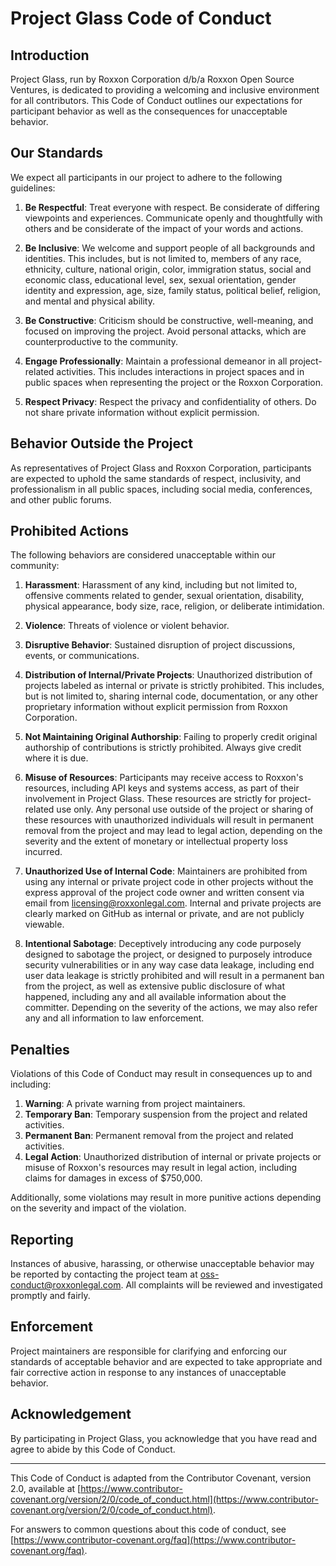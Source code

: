 # Project Glass Code of Conduct

## Introduction
Project Glass, run by Roxxon Corporation d/b/a Roxxon Open Source Ventures, is dedicated to providing a welcoming and inclusive environment for all contributors. This Code of Conduct outlines our expectations for participant behavior as well as the consequences for unacceptable behavior.

## Our Standards
We expect all participants in our project to adhere to the following guidelines:

1. **Be Respectful**: Treat everyone with respect. Be considerate of differing viewpoints and experiences. Communicate openly and thoughtfully with others and be considerate of the impact of your words and actions.

2. **Be Inclusive**: We welcome and support people of all backgrounds and identities. This includes, but is not limited to, members of any race, ethnicity, culture, national origin, color, immigration status, social and economic class, educational level, sex, sexual orientation, gender identity and expression, age, size, family status, political belief, religion, and mental and physical ability.

3. **Be Constructive**: Criticism should be constructive, well-meaning, and focused on improving the project. Avoid personal attacks, which are counterproductive to the community.

4. **Engage Professionally**: Maintain a professional demeanor in all project-related activities. This includes interactions in project spaces and in public spaces when representing the project or the Roxxon Corporation.

5. **Respect Privacy**: Respect the privacy and confidentiality of others. Do not share private information without explicit permission.

## Behavior Outside the Project
As representatives of Project Glass and Roxxon Corporation, participants are expected to uphold the same standards of respect, inclusivity, and professionalism in all public spaces, including social media, conferences, and other public forums.

## Prohibited Actions
The following behaviors are considered unacceptable within our community:

1. **Harassment**: Harassment of any kind, including but not limited to, offensive comments related to gender, sexual orientation, disability, physical appearance, body size, race, religion, or deliberate intimidation.

2. **Violence**: Threats of violence or violent behavior.

3. **Disruptive Behavior**: Sustained disruption of project discussions, events, or communications.

4. **Distribution of Internal/Private Projects**: Unauthorized distribution of projects labeled as internal or private is strictly prohibited. This includes, but is not limited to, sharing internal code, documentation, or any other proprietary information without explicit permission from Roxxon Corporation.

5. **Not Maintaining Original Authorship**: Failing to properly credit original authorship of contributions is strictly prohibited. Always give credit where it is due.

6. **Misuse of Resources**: Participants may receive access to Roxxon's resources, including API keys and systems access, as part of their involvement in Project Glass. These resources are strictly for project-related use only. Any personal use outside of the project or sharing of these resources with unauthorized individuals will result in permanent removal from the project and may lead to legal action, depending on the severity and the extent of monetary or intellectual property loss incurred.

7. **Unauthorized Use of Internal Code**: Maintainers are prohibited from using any internal or private project code in other projects without the express approval of the project code owner and written consent via email from [licensing@roxxonlegal.com](mailto:licensing@roxxonlegal.com). Internal and private projects are clearly marked on GitHub as internal or private, and are not publicly viewable.

8. **Intentional Sabotage**: Deceptively introducing any code purposely designed to sabotage the project, or designed to purposely introduce security vulnerabilities or in any way case data leakage, including end user data leakage is strictly prohibited and will result in a permanent ban from the project, as well as extensive public disclosure of what happened, including any and all available information about the committer. Depending on the severity of the actions, we may also refer any and all information to law enforcement.

## Penalties
Violations of this Code of Conduct may result in consequences up to and including:

1. **Warning**: A private warning from project maintainers.
2. **Temporary Ban**: Temporary suspension from the project and related activities.
3. **Permanent Ban**: Permanent removal from the project and related activities.
4. **Legal Action**: Unauthorized distribution of internal or private projects or misuse of Roxxon's resources may result in legal action, including claims for damages in excess of $750,000.

Additionally, some violations may result in more punitive actions depending on the severity and impact of the violation.

## Reporting
Instances of abusive, harassing, or otherwise unacceptable behavior may be reported by contacting the project team at [oss-conduct@roxxonlegal.com](mailto:oss-conduct@roxxonlegal.com). All complaints will be reviewed and investigated promptly and fairly.

## Enforcement
Project maintainers are responsible for clarifying and enforcing our standards of acceptable behavior and are expected to take appropriate and fair corrective action in response to any instances of unacceptable behavior.

## Acknowledgement
By participating in Project Glass, you acknowledge that you have read and agree to abide by this Code of Conduct.

---

This Code of Conduct is adapted from the Contributor Covenant, version 2.0, available at [https://www.contributor-covenant.org/version/2/0/code_of_conduct.html](https://www.contributor-covenant.org/version/2/0/code_of_conduct.html).

For answers to common questions about this code of conduct, see [https://www.contributor-covenant.org/faq](https://www.contributor-covenant.org/faq).
